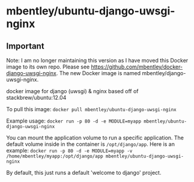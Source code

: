 mbentley/ubuntu-django-uwsgi-nginx
==================

## Important
Note:  I am no longer maintaining this version as I have moved this Docker image to its own repo.  Please see https://github.com/mbentley/docker-django-uwsgi-nginx.  The new Docker image is named mbentley/django-uwsgi-nginx.

docker image for django (uwsgi) & nginx
based off of stackbrew/ubuntu:12.04

To pull this image:
`docker pull mbentley/ubuntu-django-uwsgi-nginx`

Example usage:
`docker run -p 80 -d -e MODULE=myapp mbentley/ubuntu-django-uwsgi-nginx`

You can mount the application volume to run a specific application.  The default volume inside in the container is `/opt/django/app`.  Here is an example:
`docker run -p 80 -d -e MODULE=myapp -v /home/mbentley/myapp:/opt/django/app mbentley/ubuntu-django-uwsgi-nginx`

By default, this just runs a default 'welcome to django' project.
